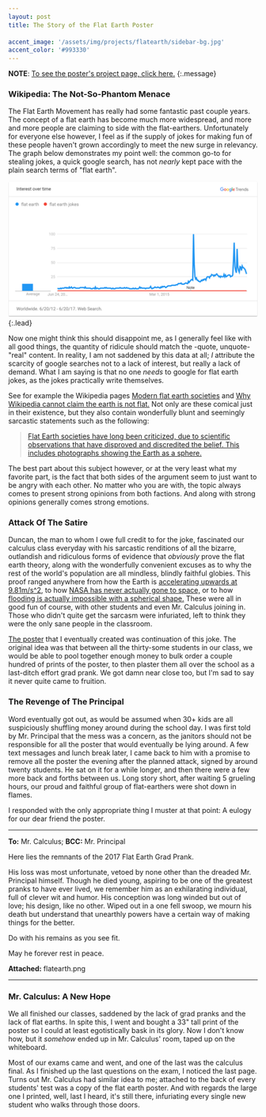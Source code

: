 ```yaml
---
layout: post
title: The Story of the Flat Earth Poster

accent_image: '/assets/img/projects/flatearth/sidebar-bg.jpg'
accent_color: '#993330'
---
```


**NOTE**: [To see the poster's project page, click here.](/projects/flatearth)
{:.message}

### Wikipedia: The Not-So-Phantom Menace 
The Flat Earth Movement has really had some fantastic past couple years. The concept of a flat earth has become much more widespread, and more and more people are claiming to side with the flat-earthers. Unfortunately for everyone else however, I feel as if the supply of jokes for making fun of these people haven't grown accordingly to meet the new surge in relevancy. The graph below demonstrates my point well: the common go-to for stealing jokes, a quick google search, has not *nearly* kept pace with the plain search terms of "flat earth".

![Full-width image](/assets/img/posts/flatearth/graph.png){:.lead}

Now one might think this should disappoint me, as I generally feel like with all good things, the quantity of ridicule should match the -quote, unquote- "real" content. In reality, I am not saddened by this data at all; *I* attribute the scarcity of google searches not to a lack of interest, but really a lack of demand. What I am saying is that no one *needs* to google for flat earth jokes, as the jokes practically write themselves.

See for example the Wikipedia pages [Modern flat earth societies](https://web.archive.org/web/20171228185946/https://en.wikipedia.org/wiki/Modern_flat_Earth_societies) and [Why Wikipedia cannot claim the earth is not flat.](https://web.archive.org/web/20171231092018/https://en.wikipedia.org/wiki/Wikipedia:Why_Wikipedia_cannot_claim_the_earth_is_not_flat) Not only are these comical just in their existence, but they also contain wonderfully blunt and seemingly sarcastic statements such as the following:

> [Flat Earth societies have long been criticized, due to scientific observations that have disproved and discredited the belief. This includes photographs showing the Earth as a sphere.](https://web.archive.org/web/20171228185946/https://en.wikipedia.org/wiki/Modern_flat_Earth_societies#Criticism_and_decline)

The best part about this subject however, or at the very least what my favorite part, is the fact that both sides of the argument seem to just want to be angry with each other. No matter who you are with, the topic always comes to present strong opinions from both factions. And along with strong opinions generally comes strong emotions. 

### Attack Of The Satire
Duncan, the man to whom I owe full credit to for the joke, fascinated our calculus class everyday with his sarcastic renditions of all the bizarre, outlandish and ridiculous forms of evidence that *obviously* prove the flat earth theory, along with the wonderfully convenient excuses as to why the rest of the world's population are all mindless, blindly faithful globies. This proof ranged anywhere from how the Earth is [accelerating upwards at 9.81m/s^2](https://web.archive.org/web/20171217160010/https://wiki.tfes.org/Frequently_Asked_Questions#Why_doesn.27t_gravity_pull_the_earth_into_a_spherical_shape.3F), to how [NASA has never actually gone to space,](https://web.archive.org/web/20171209225727/https://wiki.tfes.org/The_Conspiracy) or to how [flooding is actually impossible with a spherical shape.](https://streamable.com/xpjov) These were all in good fun of course, with other students and even Mr. Calculus joining in. Those who didn't quite get the sarcasm were infuriated, left to think they were the only sane people in the classroom.

[The poster](/projects/flatearth) that I eventually created was continuation of this joke. The original idea was that between all the thirty-some students in our class, we would be able to pool together enough money to bulk order a couple hundred of prints of the poster, to then plaster them all over the school as a last-ditch effort grad prank. We got damn near close too, but I'm sad to say it never quite came to fruition.

### The Revenge of The Principal
Word eventually got out, as would be assumed when 30+ kids are all suspiciously shuffling money around during the school day. I was first told by Mr. Principal that the mess was a concern, as the janitors should not be responsible for all the poster that would eventually be lying around. A few text messages and lunch break later, I came back to him with a promise to remove all the poster the evening after the planned attack, signed by around twenty students. He sat on it for a while longer, and then there were a few more back and forths between us. Long story short, after waiting 5 grueling hours, our proud and faithful group of flat-earthers were shot down in flames.

I responded with the only appropriate thing I muster at that point: A eulogy for our dear friend the poster.

* * *

**To:** Mr. Calculus; **BCC:** Mr. Principal

Here lies the remnants of the 2017 Flat Earth Grad Prank.

His loss was most unfortunate, vetoed by none other than the dreaded Mr. Principal himself. Though he died young, aspiring to be one of the greatest pranks to have ever lived, we remember him as an exhilarating individual, full of clever wit and humor. His conception was long winded but out of love; his design, like no other. Wiped out in a one fell swoop, we mourn his death but understand that unearthly powers have a certain way of making things for the better.

Do with his remains as you see fit.

May he forever rest in peace.

**Attached:** flatearth.png

* * *

### Mr. Calculus: A New Hope
We all finished our classes, saddened by the lack of grad pranks and the lack of flat earths. In spite this, I went and bought a 33" tall print of the poster so I could at least egotistically bask in its glory. Now I don't know how, but it *somehow* ended up in Mr. Calculus' room, taped up on the whiteboard.

Most of our exams came and went, and one of the last was the calculus final. As I finished up the last questions on the exam, I noticed the last page. Turns out Mr. Calculus had similar idea to me; attached to the back of every students' test was a copy of the flat earth poster. And with regards the large one I printed, well, last I heard, it's still there, infuriating every single new student who walks through those doors.
